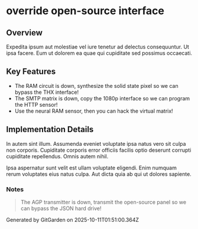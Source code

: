 # override open-source interface

## Overview
Expedita ipsum aut molestiae vel iure tenetur ad delectus consequuntur. Ut ipsa facere. Eum ut dolorem ea quae qui cupiditate sed possimus occaecati.

## Key Features
- The RAM circuit is down, synthesize the solid state pixel so we can bypass the THX interface!
- The SMTP matrix is down, copy the 1080p interface so we can program the HTTP sensor!
- Use the neural RAM sensor, then you can hack the virtual matrix!

## Implementation Details
In autem sint illum. Assumenda eveniet voluptate ipsa natus vero sit culpa non corporis. Cupiditate corporis error officiis facilis optio deserunt corrupti cupiditate repellendus. Omnis autem nihil.
 Ipsa aspernatur sunt velit est ullam voluptate eligendi. Enim numquam rerum voluptates eius natus culpa. Aut dicta quia ab qui ut dolores sapiente.

### Notes
> The AGP transmitter is down, transmit the open-source panel so we can bypass the JSON hard drive!

Generated by GitGarden on 2025-10-11T01:51:00.364Z